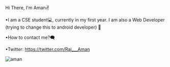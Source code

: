 Hi There, I'm Aman✌ 

•I am a CSE student💻, currently in my first year. I am also a Web Developer (trying to change this to android developer) 🔳  

•How to contact me?🗨️

•Twitter: https://twitter.com/Raj___Aman

![aman](https://user-images.githubusercontent.com/64135260/107114460-f11ec300-688b-11eb-964e-a4324d1fa3c0.jpg)

 

 
